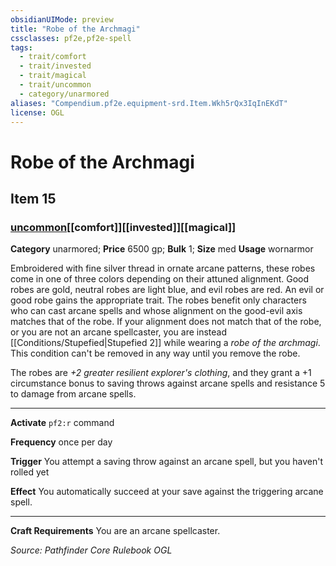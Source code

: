 ```yaml
---
obsidianUIMode: preview
title: "Robe of the Archmagi"
cssclasses: pf2e,pf2e-spell
tags:
  - trait/comfort
  - trait/invested
  - trait/magical
  - trait/uncommon
  - category/unarmored
aliases: "Compendium.pf2e.equipment-srd.Item.Wkh5rQx3IqInEKdT"
license: OGL
---
```

# Robe of the Archmagi
## Item 15
### [uncommon](uncommon "Uncommon Rarity Trait")[[comfort]][[invested]][[magical]]

**Category** unarmored; 
**Price** 6500 gp; 
**Bulk** 1; **Size** med
**Usage** wornarmor

Embroidered with fine silver thread in ornate arcane patterns, these robes come in one of three colors depending on their attuned alignment. Good robes are gold, neutral robes are light blue, and evil robes are red. An evil or good robe gains the appropriate trait. The robes benefit only characters who can cast arcane spells and whose alignment on the good-evil axis matches that of the robe. If your alignment does not match that of the robe, or you are not an arcane spellcaster, you are instead [[Conditions/Stupefied|Stupefied 2]] while wearing a _robe of the archmagi_. This condition can't be removed in any way until you remove the robe.

The robes are _+2 greater resilient explorer's clothing_, and they grant a +1 circumstance bonus to saving throws against arcane spells and resistance 5 to damage from arcane spells.

* * *

**Activate** `pf2:r` command

**Frequency** once per day

**Trigger** You attempt a saving throw against an arcane spell, but you haven't rolled yet

**Effect** You automatically succeed at your save against the triggering arcane spell.

* * *

**Craft Requirements** You are an arcane spellcaster.

*Source: Pathfinder Core Rulebook*
*OGL*